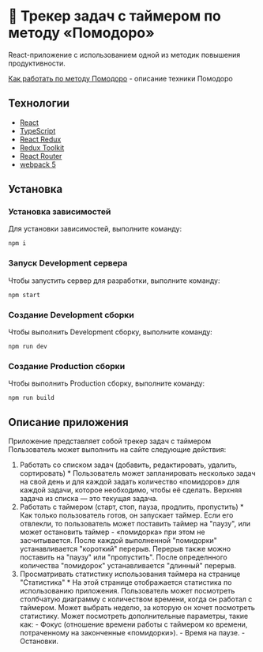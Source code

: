 # 🍅 Трекер задач с таймером по методу «Помодоро»

React-приложение c использованием одной из методик повышения продуктивности.

[Как работать по методу Помодоро](https://worksection.com/blog/pomodoro_time_management.html) - описание техники Помодоро

## Технологии

- [React](https://react.dev/)
- [TypeScript](https://www.typescriptlang.org/)
- [React Redux](https://react-redux.js.org/)
- [Redux Toolkit](https://redux-toolkit.js.org/)
- [React Router](https://reactrouter.com/en/main)
- [webpack 5](https://webpack.js.org/)

## Установка

### Установка зависимостей

Для установки зависимостей, выполните команду:

```
npm i
```

### Запуск Development сервера

Чтобы запустить сервер для разработки, выполните команду:

```
npm start
```

### Создание Development сборки

Чтобы выполнить Development сборку, выполните команду:

```
npm run dev
```

### Создание Production сборки

Чтобы выполнить Production сборку, выполните команду:

```
npm run build
```

## Описание приложения

Приложение представляет собой трекер задач с таймером
Пользователь может выполнить на сайте следующие действия:

1. Работать со списком задач (добавить, редактировать, удалить, сортировать) \* Пользователь может запланировать несколько задач на свой день и для каждой
   задать количество «помидоров» для каждой задачи, которое необходимо, чтобы её
   сделать. Верхняя задача из списка — это текущая задача.
2. Работать с таймером (старт, стоп, пауза, продлить, пропустить) \* Как только пользователь готов, он запускает таймер. Если его отвлекли, то
   пользователь может поставить таймер на "паузу", или может остановить таймер - «помидорка» при этом не засчитывается. После каждой выполненной "помидорки" устанавливается "короткий" перерыв. Перерыв также можно поставить на "паузу" или "пропустить". После определнного количества "помидорок" устанавливается "длинный" перерыв.
3. Просматривать статистику использования таймера на странице "Статистика" \* На этой странице отображается статистика по использованию приложения. Пользователь может посмотреть столбчатую
   диаграмму с количеством времени, когда он работал с таймером. Может выбрать
   неделю, за которую он хочет посмотреть статистику. Может посмотреть
   дополнительные параметры, такие как: - Фокус (отношение времени работы с
   таймером ко времени, потраченному на
   законченные «помидорки»). - Время на паузе. - Остановки.
